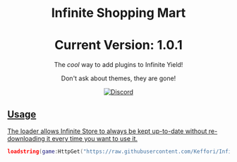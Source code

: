 <h1 align="center">
	Infinite Shopping Mart
</h1>

<h1 align="center">
	Current Version: 1.0.1
</h1>

<p align="center">
	The <em>cool</em> way to add plugins to Infinite Yield!
</p>

<p align="center">
	Don't ask about themes, they are gone!
</p>

<p align="center">
	<a href="https://discord.gg/SkAneeutak">
		<img alt="Discord" src="https://img.shields.io/discord/1011975596806512650?color=blue&logo=discord&logoColor=white">


## Usage

The loader allows Infinite Store to always be kept up-to-date without re-downloading it every time you want to use it.

```lua
loadstring(game:HttpGet("https://raw.githubusercontent.com/Keffori/Infinite-Store/main/main.lua"))()
```
